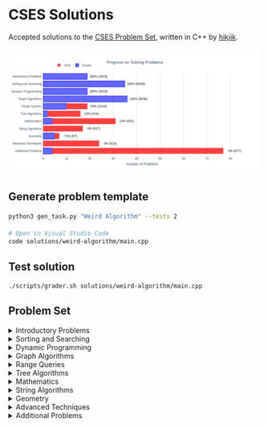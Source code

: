 # CSES Solutions

Accepted solutions to the [CSES Problem Set](https://cses.fi/problemset/), written in C++ by [hikjik](https://cses.fi/problemset/user/147386/).

<img title="Progress" alt="Progress" src="res/progress.webp">

## Generate problem template

```bash
python3 gen_task.py "Weird Algorithm" --tests 2

# Open in Visual Studio Code
code solutions/weird-algorithm/main.cpp
```

## Test solution

```bash
./scripts/grader.sh solutions/weird-algorithm/main.cpp
```

## Problem Set

<details>
<summary>Introductory Problems</summary>

### Introductory Problems

| №   | Name                                                          | Solution                                         |Tags|
| --- | ------------------------------------------------------------- | ------------------------------------------------ |-|
|  1. | [Weird Algorithm](https://cses.fi/problemset/task/1068)       | [C++](/solutions/weird-algorithm/main.cpp)       ||
|  2. | [Missing Number](https://cses.fi/problemset/task/1083)        | [C++](/solutions/missing-number/main.cpp)        ||
|  3. | [Repetitions](https://cses.fi/problemset/task/1069)           | [C++](/solutions/repetitions/main.cpp)           ||
|  4. | [Increasing Array](https://cses.fi/problemset/task/1094)      | [C++](/solutions/increasing-array/main.cpp)      ||
|  5. | [Permutations](https://cses.fi/problemset/task/1070)          | [C++](/solutions/permutations/main.cpp)          ||
|  6. | [Number Spiral](https://cses.fi/problemset/task/1071)         | [C++](/solutions/number-spiral/main.cpp)         ||
|  7. | [Two Knights](https://cses.fi/problemset/task/1072)           | [C++](/solutions/two-knights/main.cpp)           ||
|  8. | [Two Sets](https://cses.fi/problemset/task/1092)              | [C++](/solutions/two-sets/main.cpp)              ||
|  9. | [Bit Strings](https://cses.fi/problemset/task/1617)           | [C++](/solutions/bit-strings/main.cpp)           ||
| 10. | [Trailing Zeros](https://cses.fi/problemset/task/1618)        | [C++](/solutions/trailing-zeros/main.cpp)        ||
| 11. | [Coin Piles](https://cses.fi/problemset/task/1754)            | [C++](/solutions/coin-piles/main.cpp)            ||
| 12. | [Palindrome Reorder](https://cses.fi/problemset/task/1755)    | [C++](/solutions/palindrome-reorder/main.cpp)    ||
| 13. | [Gray Code](https://cses.fi/problemset/task/2205)             | [C++](/solutions/gray-code/main.cpp)             ||
| 14. | [Tower of Hanoi](https://cses.fi/problemset/task/2165)        | [C++](/solutions/tower-of-hanoi/main.cpp)        ||
| 15. | [Creating Strings](https://cses.fi/problemset/task/1622)      | [C++](/solutions/creating-strings/main.cpp)      ||
| 16. | [Apple Division](https://cses.fi/problemset/task/1623)        | [C++](/solutions/apple-division/main.cpp)        ||
| 17. | [Chessboard and Queens](https://cses.fi/problemset/task/1624) | [C++](/solutions/chessboard-and-queens/main.cpp) ||
| 18. | [Digit Queries](https://cses.fi/problemset/task/2431)         | [C++](/solutions/digit-queries/main.cpp)         ||
| 19. | [Grid Paths](https://cses.fi/problemset/task/1625)            | [C++](/solutions/grid-paths/main.cpp)            ||

</details>

<details>
<summary>Sorting and Searching</summary>

### Sorting and Searching

| №   | Name                                                             | Solution                                            |Tags|
| --- | ---------------------------------------------------------------- | --------------------------------------------------- |-|
| 20. | [Distinct Numbers](https://cses.fi/problemset/task/1621)         | [C++](/solutions/distinct-numbers/main.cpp)         ||
| 21. | [Apartments](https://cses.fi/problemset/task/1084)               | [C++](/solutions/apartments/main.cpp)               ||
| 22. | [Ferris Wheel](https://cses.fi/problemset/task/1090)             | [C++](/solutions/ferris-wheel/main.cpp)             ||
| 23. | [Concert Tickets](https://cses.fi/problemset/task/1091)          | [C++](/solutions/concert-tickets/main.cpp)          ||
| 24. | [Restaurant Customers](https://cses.fi/problemset/task/1619)     | [C++](/solutions/restaurant-customers/main.cpp)     ||
| 25. | [Movie Festival](https://cses.fi/problemset/task/1629)           | [C++](/solutions/movie-festival/main.cpp)           ||
| 26. | [Sum of Two Values](https://cses.fi/problemset/task/1640)        | [C++](/solutions/sum-of-two-values/main.cpp)        ||
| 27. | [Maximum Subarray Sum](https://cses.fi/problemset/task/1643)     | [C++](/solutions/maximum-subarray-sum/main.cpp)     ||
| 28. | [Stick Lengths](https://cses.fi/problemset/task/1074)            | [C++](/solutions/stick-lengths/main.cpp)            ||
| 29. | [Missing Coin Sum](https://cses.fi/problemset/task/2183)         | [C++](/solutions/missing-coin-sum/main.cpp)         ||
| 30. | [Collecting Numbers](https://cses.fi/problemset/task/2216)       | [C++](/solutions/collecting-numbers/main.cpp)       ||
| 31. | [Collecting Numbers II](https://cses.fi/problemset/task/2217)    | [C++](/solutions/collecting-numbers-ii/main.cpp)    ||
| 32. | [Playlist](https://cses.fi/problemset/task/1141)                 | [C++](/solutions/playlist/main.cpp)                 ||
| 33. | [Towers](https://cses.fi/problemset/task/1073)                   | [C++](/solutions/towers/main.cpp)                   ||
| 34. | [Traffic Lights](https://cses.fi/problemset/task/1163)           | [C++](/solutions/traffic-lights/main.cpp)           ||
| 35. | [Josephus Problem I](https://cses.fi/problemset/task/2162)       | [C++](/solutions/josephus-problem-i/main.cpp)       ||
| 36. | [Josephus Problem II](https://cses.fi/problemset/task/2163)      | [C++](/solutions/josephus-problem-ii/main.cpp)      ||
| 37. | [Nested Ranges Check](https://cses.fi/problemset/task/2168)      | [C++](/solutions/nested-ranges-check/main.cpp)      ||
| 38. | [Nested Ranges Count](https://cses.fi/problemset/task/2169)      | [C++](/solutions/nested-ranges-count/main.cpp)      ||
| 39. | [Room Allocation](https://cses.fi/problemset/task/1164)          | [C++](/solutions/room-allocation/main.cpp)          ||
| 40. | [Factory Machines](https://cses.fi/problemset/task/1620)         | [C++](/solutions/factory-machines/main.cpp)         ||
| 41. | [Tasks and Deadlines](https://cses.fi/problemset/task/1630)      | [C++](/solutions/tasks-and-deadlines/main.cpp)      ||
| 42. | [Reading Books](https://cses.fi/problemset/task/1631)            | [C++](/solutions/reading-books/main.cpp)            ||
| 43. | [Sum of Three Values](https://cses.fi/problemset/task/1641)      | [C++](/solutions/sum-of-three-values/main.cpp)      ||
| 44. | [Sum of Four Values](https://cses.fi/problemset/task/1642)       | [C++](/solutions/sum-of-four-values/main.cpp)       ||
| 45. | [Nearest Smaller Values](https://cses.fi/problemset/task/1645)   | [C++](/solutions/nearest-smaller-values/main.cpp)   ||
| 46. | [Subarray Sums I](https://cses.fi/problemset/task/1660)          | [C++](/solutions/subarray-sums-i/main.cpp)          ||
| 47. | [Subarray Sums II](https://cses.fi/problemset/task/1661)         | [C++](/solutions/subarray-sums-ii/main.cpp)         ||
| 48. | [Subarray Divisibility](https://cses.fi/problemset/task/1662)    | [C++](/solutions/subarray-divisibility/main.cpp)    ||
| 49. | [Subarray Distinct Values](https://cses.fi/problemset/task/2428) | [C++](/solutions/subarray-distinct-values/main.cpp) ||
| 50. | [Array Division](https://cses.fi/problemset/task/1085)           | [C++](/solutions/array-division/main.cpp)           ||
| 51. | [Sliding Median](https://cses.fi/problemset/task/1076)           | [C++](/solutions/sliding-median/main.cpp)           ||
| 52. | [Sliding Cost](https://cses.fi/problemset/task/1077)             | [C++](/solutions/sliding-cost/main.cpp)             ||
| 53. | [Movie Festival II](https://cses.fi/problemset/task/1632)        | [C++](/solutions/movie-festival-ii/main.cpp)        ||
| 54. | [Maximum Subarray Sum II](https://cses.fi/problemset/task/1644)  | [C++](/solutions/maximum-subarray-sum-ii/main.cpp)  ||

</details>

<details>
<summary>Dynamic Programming</summary>

### Dynamic Programming

| №   | Name                                                           | Solution                                          |Tags|
| --- | -------------------------------------------------------------- | ------------------------------------------------- |-|
| 55. | [Dice Combinations](https://cses.fi/problemset/task/1633/)     | [C++](/solutions/dice-combinations/main.cpp)      ||
| 56. | [Minimizing Coins](https://cses.fi/problemset/task/1634)       | [C++](/solutions/minimizing-coins/main.cpp)       ||
| 57. | [Coin Combinations I](https://cses.fi/problemset/task/1635)    | [C++](/solutions/coin-combinations-i/main.cpp)    ||
| 58. | [Coin Combinations II](https://cses.fi/problemset/task/1636)   | [C++](/solutions/coin-combinations-ii/main.cpp)   ||
| 59. | [Removing Digits](https://cses.fi/problemset/task/1637)        | [C++](/solutions/removing-digits/main.cpp)        ||
| 60. | [Grid Paths](https://cses.fi/problemset/task/1638)             | [C++](/solutions/grid-paths-ii/main.cpp)          ||
| 61. | [Book Shop](https://cses.fi/problemset/task/1158)              | [C++](/solutions/book-shop/main.cpp)              ||
| 62. | [Array Description](https://cses.fi/problemset/task/1746)      | [C++](/solutions/array-description/main.cpp)      ||
| 63. | [Counting Towers](https://cses.fi/problemset/task/2413)        | [C++](/solutions/counting-towers/main.cpp)        ||
| 64. | [Edit Distance](https://cses.fi/problemset/task/1639)          | [C++](/solutions/edit-distance/main.cpp)          ||
| 65. | [Rectangle Cutting](https://cses.fi/problemset/task/1744)      | [C++](/solutions/rectangle-cutting/main.cpp)      ||
| 66. | [Money Sums](https://cses.fi/problemset/task/1745)             | [C++](/solutions/money-sums/main.cpp)             ||
| 67. | [Removal Game](https://cses.fi/problemset/task/1097)           | [C++](/solutions/removal-game/main.cpp)           ||
| 68. | [Two Sets II](https://cses.fi/problemset/task/1093)            | [C++](/solutions/two-sets-ii/main.cpp)            ||
| 69. | [Increasing Subsequence](https://cses.fi/problemset/task/1145) | [C++](/solutions/increasing-subsequence/main.cpp) ||
| 70. | [Projects](https://cses.fi/problemset/task/1140)               | [C++](/solutions/projects/main.cpp)               ||
| 71. | [Elevator Rides](https://cses.fi/problemset/task/1653)         | [C++](/solutions/elevator-rides/main.cpp)         ||
| 72. | [Counting Tilings](https://cses.fi/problemset/task/2181)       | [C++](/solutions/counting-tilings/main.cpp)       ||
| 73. | [Counting Numbers](https://cses.fi/problemset/task/2220)       | [C++](/solutions/counting-numbers/main.cpp)       ||

</details>

<details>
<summary>Graph Algorithms</summary>

### Graph Algorithms

| №    | Name                                                          | Solution                                        | Tags                                                                                     |
| ---- | ------------------------------------------------------------- | ----------------------------------------------- | :--------------------------------------------------------------------------------------- |
|  74. | [Counting Rooms](https://cses.fi/problemset/task/1192/)       | [C++](/solutions/counting-rooms/main.cpp)       | DFS on a Grid<br/>Flood Fill<br/>Count Connected Components                              |
|  75. | [Labyrinth](https://cses.fi/problemset/task/1193/)            | [C++](/solutions/labyrinth/main.cpp)            | BFS on a Grid<br/>Shortest Path (by number of edges)                                     |
|  76. | [Building Roads](https://cses.fi/problemset/task/1666/)       | [C++](/solutions/building-roads/main.cpp)       | DFS for Undirected Graph<br/>Min Number of Edges to Connect Graph                        |
|  77. | [Message Route](https://cses.fi/problemset/task/1667/)        | [C++](/solutions/message-route/main.cpp)        | BFS for Undirected Graph<br/>Shortest Path (by number of edges)                          |
|  78. | [Building Teams](https://cses.fi/problemset/task/1668/)       | [C++](/solutions/building-teams/main.cpp)       | BFS for Undirected Graph<br/>Bipartite graph                                             |
|  79. | [Round Trip](https://cses.fi/problemset/task/1669/)           | [C++](/solutions/round-trip/main.cpp)           | DFS for Undirected Graph<br/>Cycle Retrieval                                             |
|  80. | [Monsters](https://cses.fi/problemset/task/1194/)             | [C++](/solutions/monsters/main.cpp)             | Multi Source BFS on a Grid                                                               |
|  81. | [Shortest Routes I](https://cses.fi/problemset/task/1671/)    | [C++](/solutions/shortest-routes-i/main.cpp)    | Shortest Paths in a Directed Graph<br/>Dijkstra’s Algorithm                              |
|  82. | [Shortest Routes II](https://cses.fi/problemset/task/1672/)   | [C++](/solutions/shortest-routes-ii/main.cpp)   | All-Pairs Shortest Paths in an Undirected Graph<br/>Floyd Warshall Algorithm             |
|  83. | [High Score](https://cses.fi/problemset/task/1673/)           | [C++](/solutions/high-score/main.cpp)           | Shortest Paths in a Directed Graph<br/>Negative weight edges</br> Bellman Ford Algorithm |
|  84. | [Flight Discount](https://cses.fi/problemset/task/1195/)      | [C++](/solutions/flight-discount/main.cpp)      | Shortest Paths in a Directed Graph<br/>Modified Dijkstra’s Algorithm                     |
|  85. | [Cycle Finding](https://cses.fi/problemset/task/1197/)        | [C++](/solutions/cycle-finding/main.cpp)        | Retrieve Negative Cycle in a Directed Graph<br/>Bellman-Ford Algorithm                   |
|  86. | [Flight Routes](https://cses.fi/problemset/task/1196/)        | [C++](/solutions/flight-routes/main.cpp)        | K-Shortest Paths in a Directed Graph<br/>Modified Dijkstra’s Algorithm                   |
|  87. | [Round Trip II](https://cses.fi/problemset/task/1678/)        | [C++](/solutions/round-trip-ii/main.cpp)        | DFS for Directed Graph<br/>Cycle Retrieval                                               |
|  88. | [Course Schedule](https://cses.fi/problemset/task/1679/)      | [C++](/solutions/course-schedule/main.cpp)      | Topological Sort<br/>Kahn's Algorithm                                                    |
|  89. | [Longest Flight Route](https://cses.fi/problemset/task/1680/) | [C++](/solutions/longest-flight-route/main.cpp) | Topological Sort<br/>Kahn's Algorithm<br/>Dynamic Programming                            |
|  90. | [Game Routes](https://cses.fi/problemset/task/1681/)          | [C++](/solutions/game-routes/main.cpp)          | Topological Sort<br/>Kahn's Algorithm<br/>Dynamic programming                            |
|  91. | [Investigation](https://cses.fi/problemset/task/1202/)        | [C++](/solutions/investigation/main.cpp)        | Shortest Paths in a Directed Graph<br/>Modified Dijkstra’s Algorithm                     |
|  92. | [Planets Queries I](https://cses.fi/problemset/task/1750/)    | [C++](/solutions/planets-queries-i/main.cpp)    | Functional Graph                                                                         |
|  93. | [Planets Queries II](https://cses.fi/problemset/task/1160/)   | [C++](/solutions/planets-queries-ii/main.cpp)   | Functional Graph<br/>DFS for Directed Graph                                              |
|  94. | [Planets Cycles](https://cses.fi/problemset/task/1751/)       | [C++](/solutions/planets-cycles/main.cpp)       | Functional Graph<br/>DFS for Directed Graph                                              |
|  95. | [Road Reparation](https://cses.fi/problemset/task/1675/)      | [C++](/solutions/road-reparation/main.cpp)      | Disjoint Sets Union                                                                      |
|  96. | [Road Construction](https://cses.fi/problemset/task/1676/)    | [C++](/solutions/road-construction/main.cpp)    | Disjoint Sets Union                                                                      |
|  97. | [Flight Routes Check](https://cses.fi/problemset/task/1682/)  | [C++](/solutions/flight-routes-check/main.cpp)  | DFS for Directed Graph<br/>Check if a Graph is Strongly Connected                        |
|  98. | [Planets and Kingdoms](https://cses.fi/problemset/task/1683/) | [C++](/solutions/planets-and-kingdoms/main.cpp) | Strongly Connected Component<br/>Kosaraju's algorithm                                    |
|  99. | [Giant Pizza](https://cses.fi/problemset/task/1684/)          | [C++](/solutions/giant-pizza/main.cpp)          | 2SAT<br/>Strongly Connected Component<br/>Kosaraju's algorithm<br/>Topological Sort      |
| 100. | [Coin Collector](https://cses.fi/problemset/task/1686/)       | [C++](/solutions/coin-collector/main.cpp)       | Strongly Connected Component<br/>Kosaraju's algorithm<br/>Condensation graph             |
| 101. | [Mail Delivery](https://cses.fi/problemset/task/1691/)        | [C++](/solutions/mail-delivery/main.cpp)        | Eulerian Circuit                                                                         |
| 102. | [De Bruijn Sequence](https://cses.fi/problemset/task/1692/)   | [C++](/solutions/de-bruijn-sequence/main.cpp)   | Eulerian Circuit<br/>Bit Manipulation                                                    |
| 103. | [Teleporters Path](https://cses.fi/problemset/task/1693/)     | [C++](/solutions/teleporters-path/main.cpp)     | Eulerian Path                                                                            |
| 104. | [Hamiltonian Flights](https://cses.fi/problemset/task/1690/)  | [C++](/solutions/hamiltonian-flights/main.cpp)  | Hamiltonian Path<br/>Bitmasking and Dynamic Programming                                  |
| 105. | [Knight's Tour](https://cses.fi/problemset/task/1689/)        | [C++](/solutions/knights-tour/main.cpp)         | Hamiltonian Path<br/>Backtracking with Warnsdorff's heuristic                            |
| 106. | [Download Speed](https://cses.fi/problemset/task/1694/)       | [C++](/solutions/download-speed/main.cpp)       | Max Flow</br>Dinic's Algorithm                                                      |
| 107. | [Police Chase](https://cses.fi/problemset/task/1695/)         | [C++](/solutions/police-chase/main.cpp)         | Max Flow</br>Minimum Cut</br>Edmonds Karp Algorithm                                      |
| 108. | [School Dance](https://cses.fi/problemset/task/1696/)         | [C++](/solutions/school-dance/main.cpp)         | Max Flow</br>Bipartite Matching</br>Edmonds Karp Algorithm                               |
| 109. | [Distinct Routes](https://cses.fi/problemset/task/1711/)      | [C++](/solutions/distinct-routes/main.cpp)      | Max Flow</br>Edge Disjoint Paths</br>Edmonds Karp Algorithm                              |

</details>

<details>
<summary>Range Queries</summary>

### Range Queries

| №    | Name                                                                  | Solution                                                 | Tags          |
| ---- | --------------------------------------------------------------------- | -------------------------------------------------------- | :------------ |
| 110. | [Static Range Sum Queries](https://cses.fi/problemset/task/1646)      | [C++](/solutions/static-range-sum-queries/main.cpp)      | Prefix Sum    |
| 111. | [Static Range Minimum Queries](https://cses.fi/problemset/task/1647)  | [C++](/solutions/static-range-minimum-queries/main.cpp)  | Sparse Table  |
| 112. | [Dynamic Range Sum Queries](https://cses.fi/problemset/task/1648)     | [C++](/solutions/dynamic-range-sum-queries/main.cpp)     | Fenwick Tree  |
| 113. | [Dynamic Range Minimum Queries](https://cses.fi/problemset/task/1649) | [C++](/solutions/dynamic-range-minimum-queries/main.cpp) | Segment Tree  |
| 114. | [Range Xor Queries](https://cses.fi/problemset/task/1650)             | [C++](/solutions/range-xor-queries/main.cpp)             | Prefix Sum    |
| 115. | [Range Update Queries](https://cses.fi/problemset/task/1651)          | [C++](/solutions/range-update-queries/main.cpp)          | Segment Tree  |
| 116. | [Forest Queries](https://cses.fi/problemset/task/1652)                | [C++](/solutions/forest-queries/main.cpp)                | Prefix Sum 2D |
| 117. | [Hotel Queries](https://cses.fi/problemset/task/1143)                 | [C++](/solutions/hotel-queries/main.cpp)                 | Segment Tree  |
| 118. | [List Removals](https://cses.fi/problemset/task/1749)                 | [C++](/solutions/list-removals/main.cpp)                 | Ordered Set   |
| 119. | [Salary Queries](https://cses.fi/problemset/task/1144)                | [C++](/solutions/salary-queries/main.cpp)                | Ordered Set   |
| 120. | [Prefix Sum Queries](https://cses.fi/problemset/task/2166)            | ||
| 121. | [Pizzeria Queries](https://cses.fi/problemset/task/2206)              | ||
| 122. | [Subarray Sum Queries](https://cses.fi/problemset/task/1190)          | ||
| 123. | [Distinct Values Queries](https://cses.fi/problemset/task/1734)       | ||
| 124. | [Increasing Array Queries](https://cses.fi/problemset/task/2416)      | ||
| 125. | [Forest Queries II](https://cses.fi/problemset/task/1739)             | ||
| 126. | [Range Updates and Sums](https://cses.fi/problemset/task/1735)        | ||
| 127. | [Polynomial Queries](https://cses.fi/problemset/task/1736)            | ||
| 128. | [Range Queries and Copies](https://cses.fi/problemset/task/1737)      | ||

</details>

<details>
<summary>Tree Algorithms</summary>

### Tree Algorithms

| №    | Name                                                          | Solution                                 | Tags                        |
| ---- | ------------------------------------------------------------- | ---------------------------------------- | --------------------------- |
| 129. | [Subordinates](https://cses.fi/problemset/task/1674)          | [C++](/solutions/subordinates/main.cpp)  | DFS<br/>Dynamic Programming |
| 130. | [Tree Matching](https://cses.fi/problemset/task/1130)         | [C++](/solutions/tree-matching/main.cpp) | DFS<br/>Greedy              |
| 131. | [Tree Diameter](https://cses.fi/problemset/task/1131)         |||
| 132. | [Tree Distances I](https://cses.fi/problemset/task/1132)      |||
| 133. | [Tree Distances II](https://cses.fi/problemset/task/1133)     |||
| 134. | [Company Queries I](https://cses.fi/problemset/task/1687)     |||
| 135. | [Company Queries II](https://cses.fi/problemset/task/1688)    |||
| 136. | [Distance Queries](https://cses.fi/problemset/task/1135)      |||
| 137. | [Counting Paths](https://cses.fi/problemset/task/1136)        |||
| 138. | [Subtree Queries](https://cses.fi/problemset/task/1137)       |||
| 139. | [Path Queries](https://cses.fi/problemset/task/1138)          |||
| 140. | [Path Queries II](https://cses.fi/problemset/task/2134)       |||
| 141. | [Distinct Colors](https://cses.fi/problemset/task/1139)       |||
| 142. | [Finding a Centroid](https://cses.fi/problemset/task/2079)    |||
| 143. | [Fixed-Length Paths I](https://cses.fi/problemset/task/2080)  |||
| 144. | [Fixed-Length Paths II](https://cses.fi/problemset/task/2081) |||

</details>

<details>
<summary>Mathematics</summary>

### Mathematics

| №    | Name                                                           | Solution                                     | Tags |
| ---- | -------------------------------------------------------------- | -------------------------------------------- |-|
| 145. | [Josephus Queries](https://cses.fi/problemset/task/2164)       |||
| 146. | [Exponentiation](https://cses.fi/problemset/task/1095)         | [C++](/solutions/exponentiation/main.cpp)    ||
| 147. | [Exponentiation II](https://cses.fi/problemset/task/1712)      | [C++](/solutions/exponentiation-ii/main.cpp) ||
| 148. | [Counting Divisors](https://cses.fi/problemset/task/1713)      | [C++](/solutions/counting-divisors/main.cpp) ||
| 149. | [Common Divisors](https://cses.fi/problemset/task/1081)        | [C++](/solutions/common-divisors/main.cpp)   ||
| 150. | [Sum of Divisors](https://cses.fi/problemset/task/1082)        |||
| 151. | [Divisor Analysis](https://cses.fi/problemset/task/2182)       |||
| 152. | [Prime Multiples](https://cses.fi/problemset/task/2185)        |||
| 153. | [Counting Coprime Pairs](https://cses.fi/problemset/task/2417) |||
| 154. | [Binomial Coefficients](https://cses.fi/problemset/task/1079)  |||
| 155. | [Creating Strings II](https://cses.fi/problemset/task/1715)    |||
| 156. | [Distributing Apples](https://cses.fi/problemset/task/1716)    |||
| 157. | [Christmas Party](https://cses.fi/problemset/task/1717)        |||
| 158. | [Bracket Sequences I](https://cses.fi/problemset/task/2064)    |||
| 159. | [Bracket Sequences II](https://cses.fi/problemset/task/2187)   |||
| 160. | [Counting Necklaces](https://cses.fi/problemset/task/2209)     |||
| 161. | [Counting Grids](https://cses.fi/problemset/task/2210)         |||
| 162. | [Fibonacci Numbers](https://cses.fi/problemset/task/1722)      |||
| 163. | [Throwing Dice](https://cses.fi/problemset/task/1096)          |||
| 164. | [Graph Paths I](https://cses.fi/problemset/task/1723)          |||
| 165. | [Graph Paths II](https://cses.fi/problemset/task/1724)         |||
| 166. | [Dice Probability](https://cses.fi/problemset/task/1725)       |||
| 167. | [Moving Robots](https://cses.fi/problemset/task/1726)          |||
| 168. | [Candy Lottery](https://cses.fi/problemset/task/1727)          |||
| 169. | [Inversion Probability](https://cses.fi/problemset/task/1728)  |||
| 170. | [Stick Game](https://cses.fi/problemset/task/1729)             |||
| 171. | [Nim Game I](https://cses.fi/problemset/task/1730)             |||
| 172. | [Nim Game II](https://cses.fi/problemset/task/1098)            |||
| 173. | [Stair Game](https://cses.fi/problemset/task/1099)             |||
| 174. | [Grundy's Game](https://cses.fi/problemset/task/2207)          |||
| 175. | [Another Game](https://cses.fi/problemset/task/2208)           |||

</details>

<details>
<summary>String Algorithms</summary>

### String Algorithms

| №    | Name                                                           | Solution                                     | Tags                      |
| ---- | -------------------------------------------------------------- | -------------------------------------------- | ------------------------- |
| 176. | [Word Combinations](https://cses.fi/problemset/task/1731)      | [C++](/solutions/word-combinations/main.cpp) | Trie<br/>DP               |
| 177. | [String Matching](https://cses.fi/problemset/task/1753)        | [C++](/solutions/string-matching/main.cpp)   | KMP                       |
| 178. | [Finding Borders](https://cses.fi/problemset/task/1732)        | [C++](/solutions/finding-borders/main.cpp)   | Z-Function                |
| 179. | [Finding Periods](https://cses.fi/problemset/task/1733)        | [C++](/solutions/finding-periods/main.cpp)   | Z-Function                |
| 180. | [Minimal Rotation](https://cses.fi/problemset/task/1110)       |||
| 181. | [Longest Palindrome](https://cses.fi/problemset/task/1111)     |||
| 182. | [Required Substring](https://cses.fi/problemset/task/1112)     |||
| 183. | [Palindrome Queries](https://cses.fi/problemset/task/2420)     |||
| 184. | [Finding Patterns](https://cses.fi/problemset/task/2102)       |||
| 185. | [Counting Patterns](https://cses.fi/problemset/task/2103)      |||
| 186. | [Pattern Positions](https://cses.fi/problemset/task/2104)      |||
| 187. | [Distinct Substrings](https://cses.fi/problemset/task/2105)    |||
| 188. | [Repeating Substring](https://cses.fi/problemset/task/2106)    |||
| 189. | [String Functions](https://cses.fi/problemset/task/2107)       | [C++](/solutions/string-functions/main.cpp)  | P-function<br/>Z-Function |
| 190. | [Substring Order I](https://cses.fi/problemset/task/2108)      |||
| 191. | [Substring Order II](https://cses.fi/problemset/task/2109)     |||
| 192. | [Substring Distribution](https://cses.fi/problemset/task/2110) |||

</details>

<details>
<summary>Geometry</summary>

### Geometry

| №    | Name                                                               | Solution                                             | Tags |
| ---- | ------------------------------------------------------------------ | ---------------------------------------------------- |-|
| 193. | [Point Location Test](https://cses.fi/problemset/task/2189)        | [C++](/solutions/point-location-test/main.cpp)       ||
| 194. | [Line Segment Intersection](https://cses.fi/problemset/task/2190)  | [C++](/solutions/line-segment-intersection/main.cpp) ||
| 195. | [Polygon Area](https://cses.fi/problemset/task/2191)               | [C++](/solutions/polygon-area/main.cpp)              ||
| 196. | [Point in Polygon](https://cses.fi/problemset/task/2192)           | [C++](/solutions/point-in-polygon/main.cpp)          ||
| 197. | [Polygon Lattice Points](https://cses.fi/problemset/task/2193)     | [C++](/solutions/polygon-lattice-points/main.cpp)    ||
| 198. | [Minimum Euclidean Distance](https://cses.fi/problemset/task/2194) |||
| 199. | [Convex Hull](https://cses.fi/problemset/task/2195)                |||

</details>

<details>
<summary>Advanced Techniques</summary>

### Advanced Techniques

| №    | Name                                                         | Solution | Tags |
| ---- | ------------------------------------------------------------ | -------- |-|
| 200. | [Meet in the Middle](https://cses.fi/problemset/task/1628)   |||
| 201. | [Hamming Distance](https://cses.fi/problemset/task/2136)     |||
| 202. | [Beautiful Subgrids](https://cses.fi/problemset/task/2137)   |||
| 203. | [Reachable Nodes](https://cses.fi/problemset/task/2138)      |||
| 204. | [Reachability Queries](https://cses.fi/problemset/task/2143) |||
| 205. | [Cut and Paste](https://cses.fi/problemset/task/2072)        |||
| 206. | [Substring Reversals](https://cses.fi/problemset/task/2073)  |||
| 207. | [Reversals and Sums](https://cses.fi/problemset/task/2074)   |||
| 208. | [Necessary Roads](https://cses.fi/problemset/task/2076)      |||
| 209. | [Necessary Cities](https://cses.fi/problemset/task/2077)     |||
| 210. | [Eulerian Subgraphs](https://cses.fi/problemset/task/2078)   |||
| 211. | [Monster Game I](https://cses.fi/problemset/task/2084)       |||
| 212. | [Monster Game II](https://cses.fi/problemset/task/2085)      |||
| 213. | [Subarray Squares](https://cses.fi/problemset/task/2086)     |||
| 214. | [Houses and Schools](https://cses.fi/problemset/task/2087)   |||
| 215. | [Knuth Division](https://cses.fi/problemset/task/2088)       |||
| 216. | [Apples and Bananas](https://cses.fi/problemset/task/2111)   |||
| 217. | [One Bit Positions](https://cses.fi/problemset/task/2112)    |||
| 218. | [Signal Processing](https://cses.fi/problemset/task/2113)    |||
| 219. | [New Roads Queries](https://cses.fi/problemset/task/2101)    |||
| 220. | [Dynamic Connectivity](https://cses.fi/problemset/task/2133) |||
| 221. | [Parcel Delivery](https://cses.fi/problemset/task/2121)      |||
| 222. | [Task Assignment](https://cses.fi/problemset/task/2129)      |||
| 223. | [Distinct Routes II](https://cses.fi/problemset/task/2130)   |||

</details>

<details>
<summary>Additional Problems</summary>

### Additional Problems

| №    | Name                                                                  | Solution                                        | Tags |
| ---- | --------------------------------------------------------------------- | ----------------------------------------------- |-|
| 224. | [Shortest Subsequence](https://cses.fi/problemset/task/1087)          |||
| 225. | [Counting Bits](https://cses.fi/problemset/task/1146)                 |||
| 226. | [Swap Game](https://cses.fi/problemset/task/1670)                     | [C++](/solutions/swap-game/main.cpp)            ||
| 227. | [Prüfer Code](https://cses.fi/problemset/task/1134)                   | [C++](/solutions/prufer-code/main.cpp)          ||
| 228. | [Acyclic Graph Edges](https://cses.fi/problemset/task/1756)           |||
| 229. | [Strongly Connected Edges](https://cses.fi/problemset/task/2177)      |||
| 230. | [Even Outdegree Edges](https://cses.fi/problemset/task/2179)          |||
| 231. | [Multiplication Table](https://cses.fi/problemset/task/2422)          | [C++](/solutions/multiplication-table/main.cpp) ||
| 232. | [Advertisement](https://cses.fi/problemset/task/1142)                 |||
| 233. | [Special Substrings](https://cses.fi/problemset/task/2186)            |||
| 234. | [Permutation Inversions](https://cses.fi/problemset/task/2229)        |||
| 235. | [Maximum Xor Subarray](https://cses.fi/problemset/task/1655)          |||
| 236. | [Movie Festival Queries](https://cses.fi/problemset/task/1664)        |||
| 237. | [Chess Tournament](https://cses.fi/problemset/task/1697)              |||
| 238. | [Tree Traversals](https://cses.fi/problemset/task/1702)               |||
| 239. | [Network Renovation](https://cses.fi/problemset/task/1704)            |||
| 240. | [Graph Girth](https://cses.fi/problemset/task/1707)                   |||
| 241. | [Intersection Points](https://cses.fi/problemset/task/1740)           |||
| 242. | [Inverse Inversions](https://cses.fi/problemset/task/2214)            |||
| 243. | [Monotone Subsequences](https://cses.fi/problemset/task/2215)         |||
| 244. | [String Reorder](https://cses.fi/problemset/task/1743)                |||
| 245. | [Stack Weights](https://cses.fi/problemset/task/2425)                 |||
| 246. | [Pyramid Array](https://cses.fi/problemset/task/1747)                 |||
| 247. | [Increasing Subsequence II](https://cses.fi/problemset/task/1748)     |||
| 248. | [String Removals](https://cses.fi/problemset/task/1149)               |||
| 249. | [Bit Inversions](https://cses.fi/problemset/task/1188)                |||
| 250. | [Xor Pyramid](https://cses.fi/problemset/task/2419)                   |||
| 251. | [Writing Numbers](https://cses.fi/problemset/task/1086)               |||
| 252. | [String Transform](https://cses.fi/problemset/task/1113)              |||
| 253. | [Letter Pair Move Game](https://cses.fi/problemset/task/2427)         |||
| 254. | [Maximum Building I](https://cses.fi/problemset/task/1147)            |||
| 255. | [Sorting Methods](https://cses.fi/problemset/task/1162)               |||
| 256. | [Cyclic Array](https://cses.fi/problemset/task/1191)                  |||
| 257. | [List of Sums](https://cses.fi/problemset/task/2414)                  |||
| 258. | [Increasing Array II](https://cses.fi/problemset/task/2132)           |||
| 259. | [Food Division](https://cses.fi/problemset/task/1189)                 |||
| 260. | [Bit Problem](https://cses.fi/problemset/task/1654)                   |||
| 261. | [Swap Round Sorting](https://cses.fi/problemset/task/1698)            |||
| 262. | [Binary Subsequences](https://cses.fi/problemset/task/2430)           |||
| 263. | [Tree Isomorphism I](https://cses.fi/problemset/task/1700)            |||
| 264. | [Counting Sequences](https://cses.fi/problemset/task/2228)            |||
| 265. | [Critical Cities](https://cses.fi/problemset/task/1703)               |||
| 266. | [School Excursion](https://cses.fi/problemset/task/1706)              |||
| 267. | [Coin Grid](https://cses.fi/problemset/task/1709)                     |||
| 268. | [Robot Path](https://cses.fi/problemset/task/1742)                    |||
| 269. | [Programmers and Artists](https://cses.fi/problemset/task/2426)       |||
| 270. | [Course Schedule II](https://cses.fi/problemset/task/1757)            |||
| 271. | [Removing Digits II](https://cses.fi/problemset/task/2174)            |||
| 272. | [Coin Arrangement](https://cses.fi/problemset/task/2180)              |||
| 273. | [Counting Bishops](https://cses.fi/problemset/task/2176)              |||
| 274. | [Grid Puzzle I](https://cses.fi/problemset/task/2432)                 |||
| 275. | [Grid Puzzle II](https://cses.fi/problemset/task/2131)                |||
| 276. | [Empty String](https://cses.fi/problemset/task/1080)                  |||
| 277. | [Grid Paths](https://cses.fi/problemset/task/1078)                    |||
| 278. | [Bit Substrings](https://cses.fi/problemset/task/2115)                |||
| 279. | [Reversal Sorting](https://cses.fi/problemset/task/2075)              |||
| 280. | [Counting Reorders](https://cses.fi/problemset/task/2421)             |||
| 281. | [Book Shop II](https://cses.fi/problemset/task/1159)                  |||
| 282. | [Network Breakdown](https://cses.fi/problemset/task/1677)             |||
| 283. | [Visiting Cities](https://cses.fi/problemset/task/1203)               |||
| 284. | [Missing Coin Sum Queries](https://cses.fi/problemset/task/2184)      |||
| 285. | [Number Grid](https://cses.fi/problemset/task/1157)                   |||
| 286. | [Maximum Building II](https://cses.fi/problemset/task/1148)           |||
| 287. | [Filling Trominos](https://cses.fi/problemset/task/2423)              |||
| 288. | [Stick Divisions](https://cses.fi/problemset/task/1161)               | [C++](/solutions/stick-divisions/main.cpp)   ||
| 289. | [Coding Company](https://cses.fi/problemset/task/1665)                |||
| 290. | [Flight Route Requests](https://cses.fi/problemset/task/1699)         |||
| 291. | [Two Stacks Sorting](https://cses.fi/problemset/task/2402)            |||
| 292. | [Tree Isomorphism II](https://cses.fi/problemset/task/1701)           |||
| 293. | [Forbidden Cities](https://cses.fi/problemset/task/1705)              |||
| 294. | [Area of Rectangles](https://cses.fi/problemset/task/1741)            |||
| 295. | [Grid Completion](https://cses.fi/problemset/task/2429)               |||
| 296. | [Creating Offices](https://cses.fi/problemset/task/1752)              |||
| 297. | [Permutations II](https://cses.fi/problemset/task/1075)               |||
| 298. | [Functional Graph Distribution](https://cses.fi/problemset/task/2415) |||
| 299. | [New Flight Routes](https://cses.fi/problemset/task/1685)             |||
| 300. | [Grid Path Construction](https://cses.fi/problemset/task/2418)        |||

</details>
